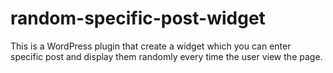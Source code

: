 # random-specific-post-widget
This is a WordPress plugin that create a widget which you can enter specific post and display them randomly every time the user view the page.
